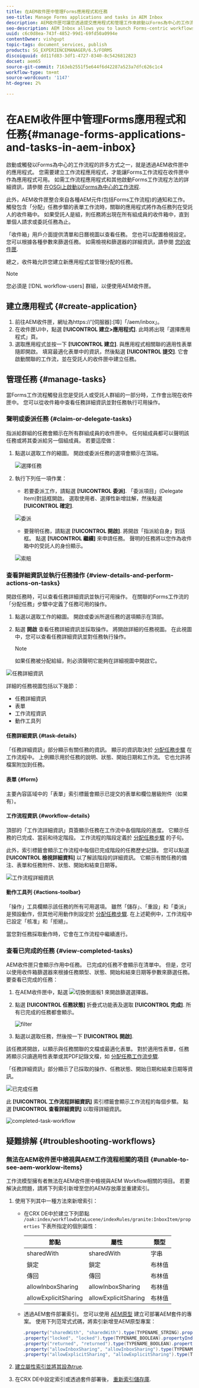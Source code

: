 ```yaml
---
title: 在AEM收件匣中管理Forms應用程式和任務
seo-title: Manage Forms applications and tasks in AEM Inbox
description: AEM收件匣可讓您透過提交應用程式和管理工作來啟動以Forms為中心的工作流程。
seo-description: AEM Inbox allows you to launch Forms-centric workflows through submitting applications and manage tasks.
uuid: c6c0d8ea-743f-4852-99d1-69fd50a0994e
contentOwner: vishgupt
topic-tags: document_services, publish
products: SG_EXPERIENCEMANAGER/6.5/FORMS
discoiquuid: dd11fd83-3df1-4727-8340-8c5426812823
docset: aem65
source-git-commit: 7163eb2551f5e644f6d42287a523a7dfc626c1c4
workflow-type: tm+mt
source-wordcount: '1147'
ht-degree: 2%

---
```



# 在AEM收件匣中管理Forms應用程式和任務{#manage-forms-applications-and-tasks-in-aem-inbox}

啟動或觸發以Forms為中心的工作流程的許多方式之一，就是透過AEM收件匣中的應用程式。 您需要建立工作流程應用程式，才能讓Forms工作流程在收件匣中作為應用程式可用。 如需工作流程應用程式和其他啟動Forms工作流程方法的詳細資訊，請參閱 [在OSGi上啟動以Forms為中心的工作流程](aem-forms-workflow.md#launch).

此外，AEM收件匣整合來自各種AEM元件(包括Forms工作流程)的通知和工作。 觸發包含「分配」任務步驟的表單工作流時，關聯的應用程式將作為任務列在受託人的收件箱中。 如果受託人是組，則任務將出現在所有組成員的收件箱中，直到單個人請求或委託任務為止。

「收件箱」用戶介面提供清單和日曆視圖以查看任務。 您也可以配置檢視設定。 您可以根據各種參數來篩選任務。 如需檢視和篩選器的詳細資訊，請參閱 [您的收件匣](https://experienceleague.adobe.com/docs/experience-manager-cloud-service/sites/authoring/getting-started/inbox.html#inbox-in-the-header).

總之，收件箱允許您建立新應用程式並管理分配的任務。

>[!NOTE]
>
>您必須是 [!DNL workflow-users] 群組，以便使用AEM收件匣。

## 建立應用程式 {#create-application}

1. 前往AEM收件匣，網址為https://&#39;[伺服器]:[埠]「/aem/inbox」。
1. 在收件匣UI中，點選 **[!UICONTROL 建立>應用程式]**. 此時將出現「選擇應用程式」頁。
1. 選取應用程式並按一下 **[!UICONTROL 建立]**. 與應用程式相關聯的適用性表單隨即開啟。 填寫最適化表單中的資訊，然後點選 **[!UICONTROL 提交]**. 它會啟動關聯的工作流，並在受託人的收件匣中建立任務。

## 管理任務 {#manage-tasks}

當Forms工作流程觸發且您是受託人或受託人群組的一部分時，工作會出現在收件匣中。 您可以從收件箱中查看任務詳細資訊並對任務執行可用操作。

### 聲明或委派任務 {#claim-or-delegate-tasks}

指派給群組的任務會顯示在所有群組成員的收件匣中。 任何組成員都可以聲明該任務或將其委派給另一個組成員。 若要這麼做：

1. 點選以選取工作的縮圖。 開啟或委派任務的選項會顯示在頂端。

   ![選擇任務](assets/select-task.png)

1. 執行下列任一項作業：

   * 若要委派工作，請點選 **[!UICONTROL 委派]**. 「委派項目」(Delegate Item)對話框開啟。 選取使用者、選擇性新增註解，然後點選 **[!UICONTROL 確定]**.

   ![委派](assets/delegate.png)

   * 要聲明任務，請點選 **[!UICONTROL 開啟]**. 將開啟「指派給自身」對話框。 點選 **[!UICONTROL 繼續]** 來申請任務。 聲明的任務將以您作為收件箱中的受託人的身份顯示。

   ![索賠](assets/claim.png)

### 查看詳細資訊並執行任務操作 {#view-details-and-perform-actions-on-tasks}

開啟任務時，可以查看任務詳細資訊並執行可用操作。 在關聯的Forms工作流的「分配任務」步驟中定義了任務可用的操作。

1. 點選以選取工作的縮圖。 開啟或委派所選任務的選項顯示在頂部。
1. 點選 **開啟** 查看任務詳細資訊並採取操作。 將開啟詳細的任務視圖。 在此視圖中，您可以查看任務詳細資訊並對任務執行操作。

   >[!NOTE]
   >
   >如果任務被分配給組，則必須聲明它能夠在詳細視圖中開啟它。

![任務詳細資訊](assets/task-details.png)

詳細的任務視圖包括以下幾節：

* 任務詳細資訊
* 表單
* 工作流程資訊
* 動作工具列

#### 任務詳細資訊 {#task-details}

「任務詳細資訊」部分顯示有關任務的資訊。 顯示的資訊取決於 [分配任務步驟](https://experienceleague.adobe.com/docs/experience-manager-65/developing/extending-aem/extending-workflows/workflows-step-ref.html#extending-aem) 在工作流程中。 上例顯示用於任務的說明、狀態、開始日期和工作流。 它也允許將檔案附加到任務。

#### 表單 {#form}

主要內容區域中的「表單」索引標籤會顯示已提交的表單和欄位層級附件（如果有）。

#### 工作流程資訊 {#workflow-details}

頂部的「工作流詳細資訊」頁簽顯示任務在工作流中各個階段的進度。 它顯示任務的已完成、當前和待定階段。 工作流程的階段定義於 [分配任務步驟](https://experienceleague.adobe.com/docs/experience-manager-65/developing/extending-aem/extending-workflows/workflows-step-ref.html#extending-aem) 的子句。

此外，索引標籤會顯示工作流程中每個已完成階段的任務歷史記錄。 您可以點選 **[!UICONTROL 檢視詳細資料]** 以了解該階段的詳細資訊。 它顯示有關任務的備注、表單和任務附件、狀態、開始和結束日期等。

![工作流程詳細資訊](assets/workflow-details.png)

#### 動作工具列 {#actions-toolbar}

「操作」工具欄顯示該任務的所有可用選項。 雖然「儲存」、「重設」和「委派」是預設動作，但其他可用動作則設定於 [分配任務步驟](https://experienceleague.adobe.com/docs/experience-manager-65/developing/extending-aem/extending-workflows/workflows-step-ref.html#extending-aem). 在上述範例中，工作流程中已設定「核准」和「拒絕」。

當您對任務採取動作時，它會在工作流程中繼續進行。

### 查看已完成的任務 {#view-completed-tasks}

AEM收件匣只會顯示作用中任務。 已完成的任務不會顯示在清單中。 但是，您可以使用收件箱篩選器來根據任務類型、狀態、開始和結束日期等參數來篩選任務。 要查看已完成的任務：

1. 在AEM收件匣中，點選 ![切換側面板1](assets/toggle-side-panel1.png) 來開啟篩選選擇器。
1. 點選 **[!UICONTROL 任務狀態]** 折疊式功能表及選取 **[!UICONTROL 完成]**. 所有已完成的任務都會顯示。

   ![filter](assets/filter.png)

1. 點選以選取任務，然後按一下 **[!UICONTROL 開啟]**.

該任務將開啟，以顯示與任務關聯的文檔或最適化表單。 對於適用性表單，任務將顯示只讀適用性表單或其PDF記錄文檔，如 [分配任務工作流步驟](https://experienceleague.adobe.com/docs/experience-manager-65/developing/extending-aem/extending-workflows/workflows-step-ref.html#extending-aem).

「任務詳細資訊」部分顯示了已採取的操作、任務狀態、開始日期和結束日期等資訊。

![已完成任務](assets/completed-task.png)

此 **[!UICONTROL 工作流程詳細資訊]** 索引標籤會顯示工作流程的每個步驟。 點選 **[!UICONTROL 查看詳細資訊]** 以取得詳細資訊。

![completed-task-workflow](assets/completed-task-workflow.png)

## 疑難排解 {#troubleshooting-workflows}

### 無法在AEM收件匣中檢視與AEM工作流程相關的項目 {#unable-to-see-aem-worklow-items}

工作流模型擁有者無法在AEM收件匣中檢視與AEM Workflow相關的項目。 若要解決此問題，請將下列索引新增至您的AEM存放庫並重建索引。

1. 使用下列其中一種方法來新增索引：

   * 在CRX DE中於建立下列節點 `/oak:index/workflowDataLucene/indexRules/granite:InboxItem/properties` 下表所指定的個別屬性：

      | 節點 | 屬性 | 類型 |
      |---|---|---|
      | sharedWith | sharedWith | 字串 |
      | 鎖定 | 鎖定 | 布林值 |
      | 傳回 | 傳回 | 布林值 |
      | allowInboxSharing | allowInboxSharing | 布林值 |
      | allowExplicitSharing | allowExplicitSharing | 布林值 |


   * 透過AEM套件部署索引。 您可以使用 [AEM原型](https://experienceleague.adobe.com/docs/experience-manager-core-components/using/developing/archetype/overview.html?lang=en) 建立可部署AEM套件的專案。 使用下列范常式式碼，將索引新增至AEM原型專案：

   ```Java
      .property("sharedWith", "sharedWith").type(TYPENAME_STRING).propertyIndex()
      .property("locked", "locked").type(TYPENAME_BOOLEAN).propertyIndex()
      .property("returned", "returned").type(TYPENAME_BOOLEAN).propertyIndex()
      .property("allowInboxSharing", "allowInboxSharing").type(TYPENAME_BOOLEAN).propertyIndex()
      .property("allowExplicitSharing", "allowExplicitSharing").type(TYPENAME_BOOLEAN).propertyIndex()
   ```

1. [建立屬性索引並將其設為true](https://experienceleague.adobe.com/docs/experience-manager-65/deploying/deploying/queries-and-indexing.html?lang=en#the-property-index).

1. 在CRX DE中設定索引或透過套件部署後， [重新索引儲存庫](https://helpx.adobe.com/in/experience-manager/kb/HowToCheckLuceneIndex.html#Completelyrebuildtheindex).

